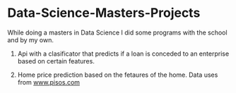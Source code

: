 # Data-Science-Masters-Projects
While doing a masters in Data Science I did some programs with the school and by my own.

1. Api with a clasificator that predicts if a loan is conceded to an enterprise based on certain features.

2. Home price prediction based on the fetaures of the home. Data uses from www.pisos.com
